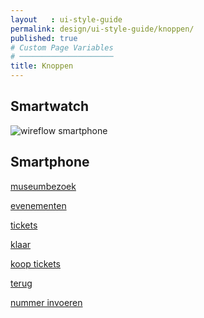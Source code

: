 ```yaml
---
layout   : ui-style-guide
permalink: design/ui-style-guide/knoppen/
published: true
# Custom Page Variables
# ─────────────────────
title: Knoppen
---
```

<h2>Smartwatch</h2>

<img src="../../../images/kop_watch.png" alt="wireflow smartphone" class="image_wireflow_smartphone_breder">
   
<h2>Smartphone</h2>

<div>
    <p> <a href="#" class="button-primary">museumbezoek</a></p>
    <p> <a href="#" class="button-primary">evenementen</a></p>
    <p> <a href="#" class="button-primary">tickets</a></p>
    <p> <a href="#" class="button-secundary">klaar</a></p>
    <p> <a href="#" class="button-tertiary">koop tickets</a></p>
    <p> <a href="#" class="button-tertiary">terug</a></p>
    <p> <a href="#" class="button-tertiary">nummer invoeren</a></p> 
</div>
